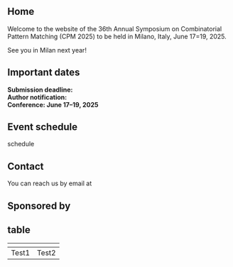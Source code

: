 ## Home

Welcome to the website of the 36th Annual Symposium on Combinatorial Pattern Matching (CPM 2025) to be held in Milano, Italy, June 17=19, 2025.

See you in Milan next year!


## Important dates

**Submission deadline:**   
**Author notification:**   
**Conference: June 17–19, 2025**  

## Event schedule
schedule

## Contact

You can reach us by email at 

## Sponsored by

## table

|  <a></a>  |  <a></a> |
| --------- | -------- |
| Test1     | Test2 |
